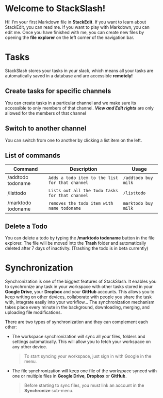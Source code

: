 # Welcome to StackSlash!

Hi! I'm your first Markdown file in **StackEdit**. If you want to learn about StackEdit, you can read me. If you want to play with Markdown, you can edit me. Once you have finished with me, you can create new files by opening the **file explorer** on the left corner of the navigation bar.


# Tasks

StackSlash stores your tasks in your slack, which means all your tasks are automatically saved in a database and are accessible **remotely!**

## Create tasks for specific channels

You can create tasks in a particular channel and we make sure its accessible to only members of that channel. ***View and Edit rights*** are only allowed for the members of that channel

## Switch to another channel

You can switch from one to another by clicking a list item on the left.


## List of commands
|  Command              |Description                          |Usage                         |
|----------------|-------------------------------|-----------------------------|
|/addtodo todoname|`Adds a todo item to the list for that channel`            |`/addtodo buy milk`            |
|/listtodo          |`Lists out all the todo tasks for that channel`            |`/listtodo`            |
|/marktodo todoname          |`removes the todo item with name todoname`|`marktodo buy milk`|

## Delete a Todo

You can delete a todo by typing the **/marktodo todoname** button in the file explorer. The file will be moved into the **Trash** folder and automatically deleted after 7 days of inactivity. (Trashing the todo is in beta currently)


# Synchronization

Synchronization is one of the biggest features of StackSlash. It enables you to synchronize any task in your workspace with other tasks stored in your **Google Drive**, your **Dropbox** and your **GitHub** accounts. This allows you to keep writing on other devices, collaborate with people you share the task with, integrate easily into your workflow... The synchronization mechanism takes place every minute in the background, downloading, merging, and uploading file modifications.

There are two types of synchronization and they can complement each other:

- The workspace synchronization will sync all your files, folders and settings automatically. This will allow you to fetch your workspace on any other device.
	> To start syncing your workspace, just sign in with Google in the menu.

- The file synchronization will keep one file of the workspace synced with one or multiple files in **Google Drive**, **Dropbox** or **GitHub**.
	> Before starting to sync files, you must link an account in the **Synchronize** sub-menu.

